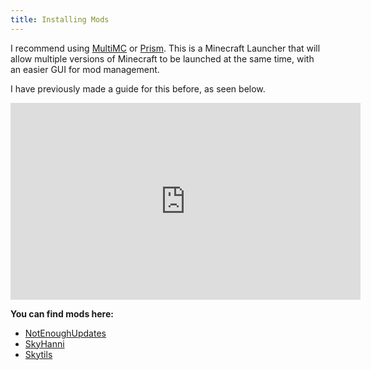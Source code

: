 ```yaml
---
title: Installing Mods
---
```

I recommend using [MultiMC](https://multimc.org/) or [Prism](https://prismlauncher.org/). This is a Minecraft Launcher that will allow multiple versions of Minecraft to be launched at the same time, with an easier GUI for mod management.

I have previously made a guide for this before, as seen below.

<iframe width="560" height="315" src="https://www.youtube.com/embed/2ZV0tKSNdJI?si=KuIXbIBGofjOaSnY" title="YouTube video player" frameborder="0" allow="accelerometer; autoplay; clipboard-write; encrypted-media; gyroscope; picture-in-picture; web-share" referrerpolicy="strict-origin-when-cross-origin" allowfullscreen></iframe>

**You can find mods here:** 
- [NotEnoughUpdates](https://modrinth.com/mod/notenoughupdates)
- [SkyHanni](https://modrinth.com/mod/skyhanni)
- [Skytils](https://github.com/Skytils/SkytilsMod/releases)